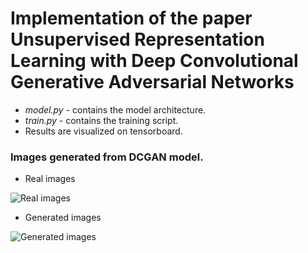 # Implementation of the paper Unsupervised Representation Learning with Deep Convolutional Generative Adversarial Networks


* *model.py* - contains the model architecture.
* *train.py* - contains the training script.
* Results are visualized on tensorboard.


### Images generated from DCGAN model.

* Real images

![Real images](DCGAN/imgs/real.png)



* Generated images

![Generated images](DCGAN/imgs/fake.png)
